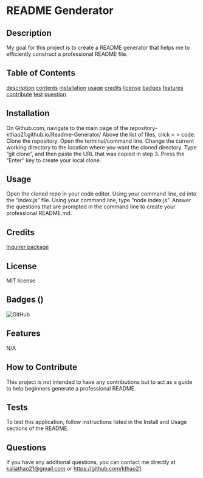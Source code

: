 # README Genderator

## Description <a name="description"></a>

My goal for this project is to create a README generator that helps me to efficiently construct a professional README file.
    
## Table of Contents <a name="contents"></a>

[description](#description)
[contents](#contents)
[installation](#installation)
[usage](#usage)
[credits](#credits)
[license](#license)
[badges](#badges)
[features](#features)
[contribute](#contribute)
[test](#test)
[question](#question)
    
## Installation <a name="installation"></a>

On Github.com, navigate to the main page of the repository- kthao21.github.io/Readme-Generator/
Above the list of files, click < > code.
Clone the repository.
Open the terminal/command line.
Change the current working directory to the location where you want the cloned directory.
Type “git clone”, and then paste the URL that was copied in step 3.
Press the “Enter” key to create your local clone.


    
## Usage <a name="usage"></a>

Open the cloned repo in your code editor.
Using your command line, cd into the “index.js” file.
Using your command line, type “node index.js”.
Answer the questions that are prompted in the command line to create your professional README.md.


    
## Credits <a name="credits"></a>

[Inquirer package](https://www.npmjs.com/package/inquirer/v/8.2.4)
    
## License <a name="license"></a>

MIT license
    
## Badges (<a name="badges"></a>)
    
![GitHub](https://img.shields.io/github/license/kthao21/Readme-Generator)

## Features <a name="features"></a>

N/A
    
## How to Contribute <a name="contribute"></a>
    
This project is not intended to have any contributions but to act as a guide to help beginners generate a professional README.


## Tests <a name="test"></a>

To test this application, follow instructions listed in the Install and Usage sections of the README.
    
## Questions

If you have any additional questions, you can contact me directly at kaliathao21@gmail.com or https://github.com/kthao21.